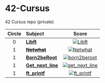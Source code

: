 # 42-Cursus

42 Cursus repo (private)

| Circle | Subject                            |                                                           Score                                                           |
| :----: | :--------------------------------- | :-----------------------------------------------------------------------------------------------------------------------: |
|   0    | [**Libft**](00/00_libft/readme.md) |         [![Libft](https://badge42.herokuapp.com/api/project/jiychoi/Libft)](https://github.com/JaeSeoKim/badge42)         |
|   1    | [**~~Netwhat~~**](#Chapter-2)      |       [![Netwhat](https://badge42.herokuapp.com/api/project/jiychoi/netwhat)](https://github.com/JaeSeoKim/badge42)       |
|   1    | [**Born2beRoot**](#Chapter-3)      |   [![born2beroot](https://badge42.herokuapp.com/api/project/jiychoi/Born2beroot)](https://github.com/JaeSeoKim/badge42)   |
|   1    | [**Get_next_line**](#Chapter-4)    | [![get_next_line](https://badge42.herokuapp.com/api/project/jiychoi/get_next_line)](https://github.com/JaeSeoKim/badge42) |
|   1    | [**ft_printf**](#Chapter-4)        |     [![ft_printf](https://badge42.herokuapp.com/api/project/jiychoi/ft_printf)](https://github.com/JaeSeoKim/badge42)     |

